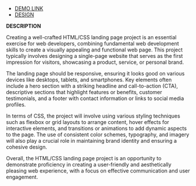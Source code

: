 - [DEMO LINK](https://kasianeno.github.io/the-met-landing/)
- [DESIGN](https://www.figma.com/design/lSR1m42L9YwzQwzzxKwHpw/THE-MET?node-id=8590-29&node-type=CANVAS&t=mJk9HzOOhSmnpFpE-0)

<strong>DESCRIPTION</strong>

Creating a well-crafted HTML/CSS landing page project is an essential exercise for web developers, combining fundamental web development skills to create a visually appealing and functional web page. This project typically involves designing a single-page website that serves as the first impression for visitors, showcasing a product, service, or personal brand. 

The landing page should be responsive, ensuring it looks good on various devices like desktops, tablets, and smartphones. Key elements often include a hero section with a striking headline and call-to-action (CTA), descriptive sections that highlight features or benefits, customer testimonials, and a footer with contact information or links to social media profiles.

In terms of CSS, the project will involve using various styling techniques such as flexbox or grid layouts to arrange content, hover effects for interactive elements, and transitions or animations to add dynamic aspects to the page. The use of consistent color schemes, typography, and imagery will also play a crucial role in maintaining brand identity and ensuring a cohesive design.

Overall, the HTML/CSS landing page project is an opportunity to demonstrate proficiency in creating a user-friendly and aesthetically pleasing web experience, with a focus on effective communication and user engagement.
